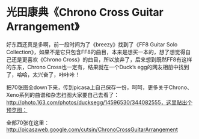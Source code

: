 # 光田康典《Chrono Cross Guitar Arrangement》

好东西还真是多啊，前一段时间为了《breezy》找到了《FF8 Guitar Solo Collection》，如果不是它只包含FF8的曲目，本来是想买一本的，想了想觉得自己还是更喜欢《Chrono Cross》的曲目，所以放弃了，后来想到既然FF8有这样的东东，Chrono Cross也一定有，结果就在一个Duck’s egg的网友相册中找到了，哈哈，太兴奋了，咔咔咔！

把70张图全down下来，传到picasa上自己保存一份，呵呵，更多关于Chrono、Xeno系列的曲谱和杂志扫图大家要自己去看了：http://photo.163.com/photos/ducksegg/14596530/344082555，这里贴出个预览图：


全部70张在这里：http://picasaweb.google.com/cutsin/ChronoCrossGuitarArrangement
